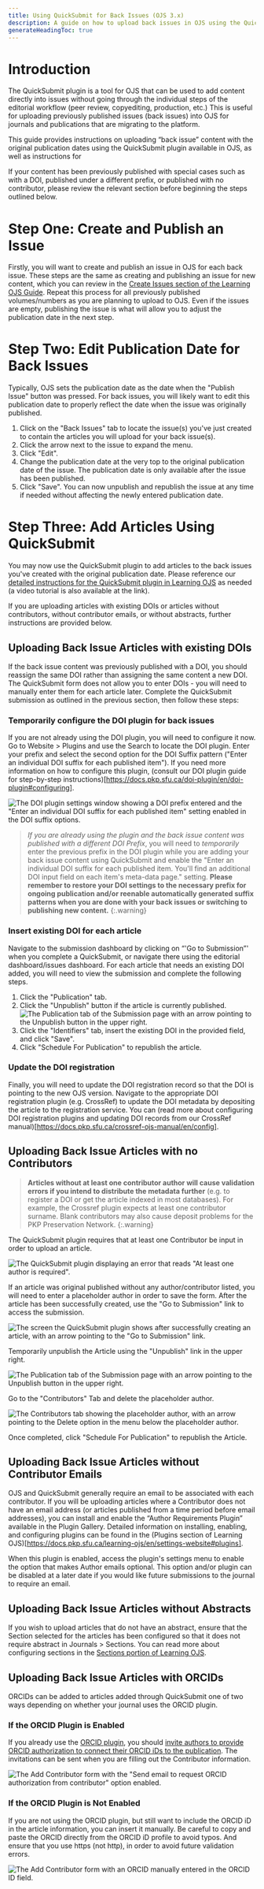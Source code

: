 ```yaml
---
title: Using QuickSubmit for Back Issues (OJS 3.x)
description: A guide on how to upload back issues in OJS using the QuickSubmit plugin with the original publication dates.
generateHeadingToc: true
---
```


# Introduction
The QuickSubmit plugin is a tool for OJS that can be used to add content directly into issues without going through the individual steps of the editorial workflow (peer review, copyediting, production, etc.) This is useful for uploading previously published issues (back issues) into OJS for journals and publications that are migrating to the platform. 

This guide provides instructions on uploading “back issue” content with the original publication dates using the QuickSubmit plugin available in OJS, as well as instructions for  

If your content has been previously published with special cases such as with a DOI, published under a different prefix, or published with no contributor, please review the relevant section before beginning the steps outlined below.

# Step One: Create and Publish an Issue

Firstly, you will want to create and publish an issue in OJS for each back issue. These steps are the same as creating and publishing an issue for new content, which you can review in the [Create Issues section of the Learning OJS Guide](https://docs.pkp.sfu.ca/learning-ojs/3.3/en/production-publication#create-issue). Repeat this process for all previously published volumes/numbers as you are planning to upload to OJS. Even if the issues are empty, publishing the issue is what will allow you to adjust the publication date in the next step.

# Step Two: Edit Publication Date for Back Issues

Typically, OJS sets the publication date as the date when the "Publish Issue" button was pressed. For back issues, you will likely want to edit this publication date to properly reflect the date when the issue was originally published. 

1. Click on the "Back Issues" tab to locate the issue(s) you've just created to contain the articles you will upload for your back issue(s).
2. Click the arrow next to the issue to expand the menu.
3. Click "Edit".
4. Change the publication date at the very top to the original publication date of the issue. The publication date is only available after the issue has been published.
5. Click "Save". You can now unpublish and republish the issue at any time if needed without affecting the newly entered publication date.

# Step Three: Add Articles Using QuickSubmit
You may now use the QuickSubmit plugin to add articles to the back issues you've created with the original publication date. Please reference our [detailed instructions for the QuickSubmit plugin in Learning OJS](https://docs.pkp.sfu.ca/learning-ojs/en/tools#quick-submit-plugin) as needed (a video tutorial is also available at the link).

If you are uploading articles with existing DOIs or articles without contributors, without contributor emails, or without abstracts, further instructions are provided below.

## Uploading Back Issue Articles with existing DOIs

If the back issue content was previously published with a DOI, you should reassign the same DOI rather than assigning the same content a new DOI. The QuickSubmit form does not allow you to enter DOIs - you will need to manually enter them for each article later. Complete the QuickSubmit submission as outlined in the previous section, then follow these steps:

### Temporarily configure the DOI plugin for back issues

If you are not already using the DOI plugin, you will need to configure it now. Go to Website > Plugins and use the Search to locate the DOI plugin. Enter your prefix and select the second option for the DOI Suffix pattern ("Enter an individual DOI suffix for each published item"). If you need more information on how to configure this plugin, (consult our DOI plugin guide for step-by-step instructions)[https://docs.pkp.sfu.ca/doi-plugin/en/doi-plugin#configuring].

![The DOI plugin settings window showing a DOI prefix entered and the "Enter an individual DOI suffix for each published item" setting enabled in the DOI suffix options.](./assets/backissues-doi-config.png)

> *If you are already using the plugin and the back issue content was published with a different DOI Prefix*, you will need to *temporarily* enter the previous prefix in the DOI plugin while you are adding your back issue content using QuickSubmit and enable the "Enter an individual DOI suffix for each published item. You'll find an additional DOI input field on each item's meta-data page." setting. **Please remember to restore your DOI settings to the necessary prefix for ongoing publication and/or reenable automatically generated suffix patterns when you are done with your back issues or switching to publishing new content.** 
{:.warning}

### Insert existing DOI for each article

Navigate to the submission dashboard by clicking on “'Go to Submission”' when you complete a QuickSubmit, or navigate there using the editorial dashboard/issues dashboard. For each article that needs an existing DOI added, you will need to view the submission and complete the following steps.

1. Click the "Publication" tab.
2. Click the "Unpublish" button if the article is currently published.
![The Publication tab of the Submission page with an arrow pointing to the Unpublish button in the upper right.](./assets/unpublish-button.png)
4. Click the "Identifiers" tab, insert the existing DOI in the provided field, and click "Save".
5. Click "Schedule For Publication" to republish the article.

### Update the DOI registration

Finally, you will need to update the DOI registration record so that the DOI is pointing to the new OJS version. Navigate to the appropriate DOI registration plugin (e.g. CrossRef) to update the DOI metadata by depositing the article to the registration service. You can (read more about configuring DOI registration plugins and updating DOI records from our CrossRef manual)[https://docs.pkp.sfu.ca/crossref-ojs-manual/en/config].

## Uploading Back Issue Articles with no Contributors

>  **Articles without at least one contributor author will cause validation errors if you intend to distribute the metadata further** (e.g. to register a DOI or get the article indexed in most databases). For example, the Crossref plugin expects at least one contributor surname. Blank contributors may also cause deposit problems for the PKP Preservation Network.
{:.warning}

The QuickSubmit plugin requires that at least one Contributor be input in order to upload an article. 

![The QuickSubmit plugin displaying an error that reads "At least one author is required".](./assets/no-contributor-error.png)

If an article was original published without any author/contributor listed, you will need to enter a placeholder author in order to save the form. After the article has been successfully created, use the "Go to Submission" link to access the submission.

![The screen the QuickSubmit plugin shows after successfully creating an article, with an arrow pointing to the "Go to Submission" link.](./assets/go-to-submission.png)

Temporarily unpublish the Article using the "Unpublish" link in the upper right.

![The Publication tab of the Submission page with an arrow pointing to the Unpublish button in the upper right.](./assets/unpublish-button.png)

Go to the "Contributors" Tab and delete the placeholder author.

![The Contributors tab showing the placeholder author, with an arrow pointing to the Delete option in the menu below the placeholder author.](./assets/delete-contributor.png)

Once completed, click "Schedule For Publication" to republish the Article.


## Uploading Back Issue Articles without Contributor Emails

OJS and QuickSubmit generally require an email to be associated with each contributor. If you will be uploading articles where a Contributor does not have an email address (or articles published from a time period before email addresses), you can install and enable the “Author Requirements Plugin” available in the Plugin Gallery. Detailed information on installing, enabling, and configuring plugins can be found in the (Plugins section of Learning OJS)[https://docs.pkp.sfu.ca/learning-ojs/en/settings-website#plugins]. 

When this plugin is enabled, access the plugin's settings menu to enable the option that makes Author emails optional. This option and/or plugin can be disabled at a later date if you would like future submissions to the journal to require an email.

## Uploading Back Issue Articles without Abstracts

If you wish to upload articles that do not have an abstract, ensure that the Section selected for the articles has been configured so that it does not require abstract in Journals > Sections. You can read more about configuring sections in the [Sections portion of Learning OJS](https://docs.pkp.sfu.ca/learning-ojs/3.3/en/journal-setup#sections).

## Uploading Back Issue Articles with ORCIDs

ORCIDs can be added to articles added through QuickSubmit one of two ways depending on whether your journal uses the ORCID plugin.

### If the ORCID Plugin is Enabled

If you already use the [ORCID plugin](https://docs.pkp.sfu.ca/orcid/en/), you should [invite authors to provide ORCID authorization to connect their ORCID iDs to the publication](https://docs.pkp.sfu.ca/orcid/en/using-plugin#editors-can-invite-contributors-to-connect-their-orcid-ids-to-the-publication). The invitations can be sent when you are filling out the Contributor information. 

![The Add Contributor form with the "Send email to request ORCID authorization from contributor" option enabled.](./assets/orcid-plugin-enabled.png)

### If the ORCID Plugin is Not Enabled

If you are not using the ORCID plugin, but still want to include the ORCID iD in the article information, you can insert it manually.  Be careful to copy and paste the ORCID directly from the ORCID iD profile to avoid typos. And ensure that you use https (not http), in order to avoid future validation errors. 

![The Add Contributor form with an ORCID manually entered in the ORCID ID field.](./assets/orcid-plugin-enabled.png)
